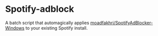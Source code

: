 # Spotify-adblock
A batch script that automagically applies [moadfakhri/SpotifyAdBlocker-Windows](https://github.com/moadfakhri/SpotifyAdBlocker-Windows) to your existing Spotify install.
